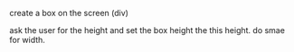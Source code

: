 create a box on the screen (div)

ask the user for the height and set the box height the this height. do smae for width.